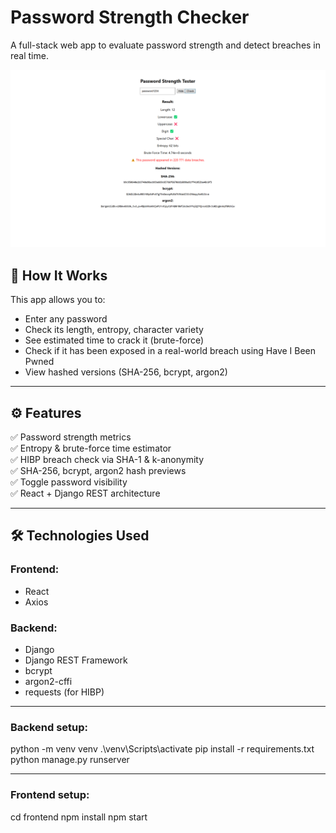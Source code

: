 # Password Strength Checker

A full-stack web app to evaluate password strength and detect breaches in real time.

![Screenshot](./screenshot.png)

## 🧠 How It Works

This app allows you to:
- Enter any password
- Check its length, entropy, character variety
- See estimated time to crack it (brute-force)
- Check if it has been exposed in a real-world breach using Have I Been Pwned
- View hashed versions (SHA-256, bcrypt, argon2)

---

## ⚙️ Features

✅ Password strength metrics  
✅ Entropy & brute-force time estimator  
✅ HIBP breach check via SHA-1 & k-anonymity  
✅ SHA-256, bcrypt, argon2 hash previews  
✅ Toggle password visibility  
✅ React + Django REST architecture  

---

## 🛠 Technologies Used

### Frontend:
- React
- Axios

### Backend:
- Django
- Django REST Framework
- bcrypt
- argon2-cffi
- requests (for HIBP)

---
### Backend setup:
python -m venv venv
.\venv\Scripts\activate
pip install -r requirements.txt
python manage.py runserver

---
### Frontend setup:
cd frontend
npm install
npm start
